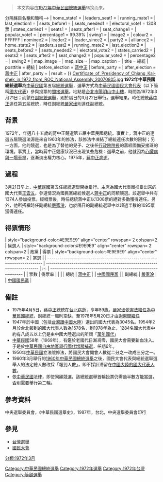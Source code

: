 > 本文内容由[1972年中華民國總統選舉](https://zh.wikipedia.org/wiki/1972年中華民國總統選舉)转换而来。


分隔條目名稱和簡稱--\> | home_state1 = | leaders_seat1 = | running_mate1 = | last_election1 = | seats_before1 = | seats_needed1 = | electoral_vote1 = 1308票 | states_carried1 = | seats1 = | seats_after1 = | seat_change1 = | popular_vote1 = | percentage1 = 99.39% | swing1 = | image2 = | colour2 = FFFFFF | nominee2 = | leader2 = | leader_since2 = | party2 = | alliance2 = | home_state2 = | leaders_seat2 = | running_mate2 = | last_election2 = | seats_before2 = | seats_needed2 = | electoral_vote2 = | states_carried2 = | seats2 = | seats_after2 = | seat_change2 = | popular_vote2 = | percentage2 = | swing2 = | map_image = | map_size = | map_caption = | title = 總統 | posttitle = 總統 | before_election = [蔣中正](../Page/蔣中正.md "wikilink") | before_party =  | after_election = [蔣中正](../Page/蔣中正.md "wikilink") | after_party =  | result = }} [Certificate_of_Presidency_of_Chiang_Kai-shek_in_1972_from_ROC_National_Assembly_20070805.jpg](https://zh.wikipedia.org/wiki/File:Certificate_of_Presidency_of_Chiang_Kai-shek_in_1972_from_ROC_National_Assembly_20070805.jpg "fig:Certificate_of_Presidency_of_Chiang_Kai-shek_in_1972_from_ROC_National_Assembly_20070805.jpg") **1972年中華民國總統選舉**為[中華民國](../Page/中華民國.md "wikilink")第五届[總統選舉](../Page/中華民國總統.md "wikilink")，選舉方式為[中華民國](../Page/中華民國.md "wikilink")[國民大會代表](https://zh.wikipedia.org/wiki/國民大會 "wikilink")（以下簡稱[國大代表](https://zh.wikipedia.org/wiki/國大代表 "wikilink")）參與投票的[間接選舉](../Page/間接選舉.md "wikilink")，地點是[台北市](https://zh.wikipedia.org/wiki/台北市 "wikilink")[陽明山中山樓](https://zh.wikipedia.org/wiki/陽明山中山樓 "wikilink")，時間為1972年3月21日；而該任[副總統選舉](../Page/中華民國副總統.md "wikilink")，則於隔日的3月22日舉行。選舉結果，時任總統[蔣中正](../Page/蔣中正.md "wikilink")連任第五届總統，時任副總統[嚴家淦](../Page/嚴家淦.md "wikilink")則連任副總統。

## 背景

1972年，年邁八十五歲的蔣中正競選第五届中華民國總統。事實上，蔣中正的連選五届競選法源是來自1960年的修法，該修法中凍結了總統連任次數的限制；另一方面，他的競選，也是為了替他的兒子、之後任[行政院院長](../Page/行政院院長.md "wikilink")的蔣經國備妥接班的環境。事實上，當時蔣中正健康狀況已出現某些危機：選舉之前，他就因為[心臟病與一場](https://zh.wikipedia.org/wiki/心臟病 "wikilink")[車禍](https://zh.wikipedia.org/wiki/車禍 "wikilink")，逐漸淡出權力核心。1975年，[蔣中正病逝](../Page/蔣中正之死.md "wikilink")。

## 過程

3月21日早上，[中華民國](../Page/中華民國.md "wikilink")第五任總統選舉開始舉行。主席為國大代表團推舉出來的國大代表[王雲五](../Page/王雲五.md "wikilink")，參選情況為國民黨總統候選人[蔣中正](../Page/蔣中正.md "wikilink")的同額競選。該選舉中共有1374人參加投票。經唱票後，時任總統蔣中正以1308票的絕對多數獲得連任。另外，他所搭檔時任副總統[嚴家淦](../Page/嚴家淦.md "wikilink")，也於隔日的副總統選舉中以超過半數的1095票獲得連任。

## 得票情形

| style="background-color:\#E9E9E9" align="center" rowspan= 2 colspan=2 | 候選人 | style="background-color:\#E9E9E9" align="center" rowspan= 2 colspan=2 | 政黨 | 得票 | style="background-color:\#E9E9E9" align="center" rowspan= 2 | 當選 |
| --------------------------------------------------------------------------- | -------------------------------------------------------------------------- | :-: | ---------------------------------------------------------------- |
| 票數                                                                          | 得票率                                                                        |    |                                                                  |
| 總統                                                                          | [蔣中正](../Page/蔣中正.md "wikilink")                                           |    | [中國國民黨](../Page/中國國民黨.md "wikilink")                             |
| 副總統                                                                         | [嚴家淦](../Page/嚴家淦.md "wikilink")                                           |    | [中國國民黨](../Page/中國國民黨.md "wikilink")                             |

## 備註

  - 1975年4月5日，[蔣中正](../Page/蔣中正.md "wikilink")總統在[台北病逝](https://zh.wikipedia.org/wiki/台北 "wikilink")，享年89歲。[嚴家淦](../Page/嚴家淦.md "wikilink")依[憲法繼任為](https://zh.wikipedia.org/wiki/憲法 "wikilink")[中華民國總統](../Page/中華民國總統.md "wikilink")，副總統一職則空缺，至1978年5月20日才由[謝東閔繼任](https://zh.wikipedia.org/wiki/謝東閔 "wikilink")
  - 1947年於中國（包括[台灣跟](https://zh.wikipedia.org/wiki/台灣 "wikilink")[中國大陸](https://zh.wikipedia.org/wiki/中國大陸 "wikilink")）選出的國大代表為3045名。1954年2月於台北報到的國大代表人數為1578名，到1978年為止，1284名國大代表中約有八成五以上仍是由中國大陸選出的所謂「[萬年國代](https://zh.wikipedia.org/wiki/萬年國代 "wikilink")」
  - [中華民國](../Page/中華民國.md "wikilink")58年（1969年），有鑑於老國代日漸凋零，國民大會需要新血注入。于是於[中華民國自由地區舉行國代增額補選](https://zh.wikipedia.org/wiki/中華民國自由地區 "wikilink")，任期6年。
  - 1950年[中華民國](../Page/中華民國.md "wikilink")立法院修法，將國民大會開會人數從二分之一改成三分之一。
  - 1960年3月舉行的[1960年中華民國總統選舉](../Page/1960年中華民國總統選舉.md "wikilink")之後，國民大會代表與總統選舉選舉人的法定總人數改採「報到人數」，即不採計滯留在[中國大陸的國大代表人數](https://zh.wikipedia.org/wiki/中國大陸 "wikilink")。
  - 依[中華民國](../Page/中華民國.md "wikilink")法律，即使同額競選，該總統選舉首輪投票仍需過半數方能當選，否則需要舉行第二輪。

## 參考資料

中央選舉委員會，《中華民國選舉史》，1987年，台北，中央選舉委員會印行

## 參見

  - [台灣選舉](https://zh.wikipedia.org/wiki/台灣選舉 "wikilink")
  - [國民大會](https://zh.wikipedia.org/wiki/國民大會 "wikilink")

[分類:1972年3月](https://zh.wikipedia.org/wiki/分類:1972年3月 "wikilink")

[Category:中華民國總統選舉](https://zh.wikipedia.org/wiki/Category:中華民國總統選舉 "wikilink") [Category:1972年選舉](https://zh.wikipedia.org/wiki/Category:1972年選舉 "wikilink") [Category:1972年台灣](https://zh.wikipedia.org/wiki/Category:1972年台灣 "wikilink") [Category:等額選舉](https://zh.wikipedia.org/wiki/Category:等額選舉 "wikilink")